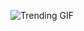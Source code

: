 ![Trending GIF](https://media1.giphy.com/media/v1.Y2lkPThiYjIxNzcyOHF5OGIwZWt4dW8wamo4ZWRqMTZkbHg0YzV2anVjNHdsamY3cjB3YSZlcD12MV9naWZzX3NlYXJjaCZjdD1n/bGgsc5mWoryfgKBx1u/giphy.gif)
